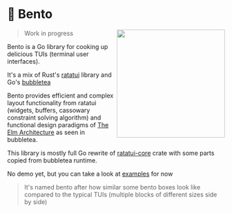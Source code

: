 # 🍱 Bento 

<img align="right" width="250" src="https://github.com/user-attachments/assets/120b3882-0ed7-4b69-b5aa-2b75d83abe8a">

> Work in progress

Bento is a Go library for cooking up delicious TUIs (terminal user interfaces).

It's a mix of Rust's [ratatui](https://ratatui.rs) library and Go's [bubbletea](https://github.com/charmbracelet/bubbletea)

Bento provides efficient and complex layout functionality from ratatui (widgets, buffers, cassowary constraint solving algorithm)
and functional design paradigms of [The Elm Architecture](https://guide.elm-lang.org/architecture/) as seen in bubbletea.

This library is mostly full Go rewrite of [ratatui-core](https://github.com/ratatui/ratatui/tree/main/ratatui-core) crate with some parts copied from bubbletea runtime.

No demo yet, but you can take a look at [examples](./examples) for now

> It's named bento after how similar some bento boxes look like compared to the typical TUIs (multiple blocks of different sizes side by side)
